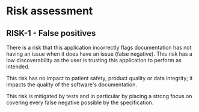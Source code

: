 # Risk assessment

## RISK-1 - False positives

There is a risk that this application incorrectly flags documentation has not having
an issue when it does have an issue (false negative). This risk has a low discoverability
as the user is trusting this application to perform as intended.

This risk has no impact to patient safety, product quality or data integrity; it impacts
the quality of the software's documentation.

This risk is mitigated by tests and in particular by placing a strong focus on covering 
every false negative possible by the specification.
